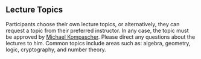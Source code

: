 
## Lecture Topics

Participants choose their own lecture topics, or alternatively, they can request a topic from their preferred instructor. In any case, the topic must be approved by [Michael Kompascher](mailto:kompatscher@karlin.mff.cuni.cz). Please direct any questions about the lectures to him. Common topics include areas such as: algebra, geometry, logic, cryptography, and number theory.
